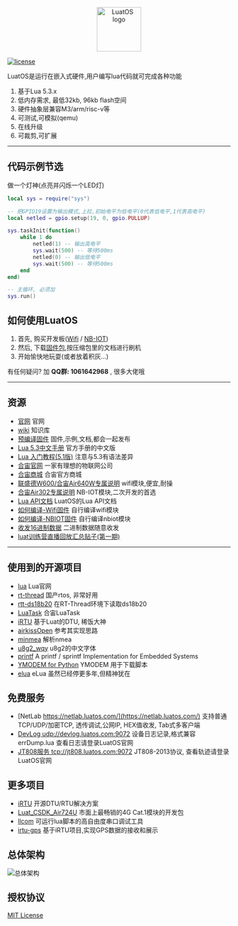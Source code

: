 <p align="center"><a href="#" target="_blank" rel="noopener noreferrer"><img width="100" src="logo.jpg" alt="LuatOS logo"></a></p>

[![license](https://img.shields.io/github/license/openLuat/LuatOS)](/LICENSE)

LuatOS是运行在嵌入式硬件,用户编写lua代码就可完成各种功能

1. 基于Lua 5.3.x
2. 低内存需求, 最低32kb, 96kb flash空间
3. 硬件抽象层兼容M3/arm/risc-v等
4. 可测试,可模拟(qemu)
5. 在线升级
6. 可裁剪,可扩展

----------------------------------------------------------------------------------

## 代码示例节选

做一个灯神(点亮并闪烁一个LED灯)

```lua
local sys = require("sys")

-- 把GPIO19设置为输出模式,上拉,初始电平为低电平(0代表低电平,1代表高电平)
local netled = gpio.setup(19, 0, gpio.PULLUP)

sys.taskInit(function()
    while 1 do
        netled(1) -- 输出高电平
        sys.wait(500) -- 等待500ms
        netled(0) -- 输出低电平
        sys.wait(500) -- 等待500ms
    end
end)

-- 主循环, 必须加
sys.run()
```

## 如何使用LuatOS

1. 首先, 购买开发板([Wifi](https://item.taobao.com/item.htm?id=590724913462) / [NB-IOT](https://item.taobao.com/item.htm?id=625893281770&ns=1))
2. 然后, 下载[固件包](https://gitee.com/openLuat/LuatOS/releases),按压缩包里的文档进行刷机
3. 开始愉快地玩耍(或者放着积灰...)

有任何疑问? 加 **QQ群: 1061642968** , 很多大佬哦

----------------------------------------------------------------------------------
## 资源

* [官网](https://www.luatos.com/) 官网
* [wiki](https://wiki.luatos.com) 知识库
* [预编译固件](https://github.com/openLuat/LuatOS/releases) 固件,示例,文档,都会一起发布
* [Lua 5.3中文手册](https://www.runoob.com/manual/lua53doc/) 官方手册的中文版
* [Lua 入门教程(5.1版)](https://wiki.openluat.com/doc/luaStart) 注意与5.3有语法差异
* [合宙官网](http://www.openluat.com) 一家有理想的物联网公司
* [合宙商城](http://m.openluat.com) 合宙官方商城
* [联盛德W600/合宙Air640W专属说明](bsp/air640w/README.md) wifi模块,便宜,耐操
* [合宙Air302专属说明](bsp/air302/README.md) NB-IOT模块,二次开发的首选
* [Lua API文档](docs/api/lua/README.md) LuatOS的Lua API文档
* [如何编译-Wifi固件](bsp/air640w/userdoc/how_to_build.md) 自行编译wifi模块
* [如何编译-NBIOT固件](bsp/air302/userdoc/build_from_sdk.md) 自行编译nbiot模块
* [收发16进制数据](http://doc.openluat.com/article/583/0) 二进制数据随意收发
* [luat训练营直播回放汇总贴子(第一期)](https://yajs666.gitee.io/2021/02/03/luat%E8%AE%AD%E7%BB%83%E8%90%A5/)

----------------------------------------------------------------------------------

## 使用到的开源项目

* [lua](https://www.lua.org/) Lua官网
* [rt-thread](https://github.com/RT-Thread/rt-thread) 国产rtos, 非常好用
* [rtt-ds18b20](https://github.com/willianchanlovegithub/ds18b20) 在RT-Thread环境下读取ds18b20
* [LuaTask](https://github.com/openLuat/Luat_2G_RDA_8955) 合宙LuaTask
* [iRTU](https://github.com/hotdll/iRTU) 基于Luat的DTU, 稀饭大神
* [airkissOpen](https://github.com/heyuanjie87/airkissOpen) 参考其实现思路
* [minmea](https://github.com/kosma/minmea) 解析nmea
* [u8g2_wqy](https://github.com/larryli/u8g2_wqy) u8g2的中文字体
* [printf](https://github.com/mpaland/printf) A printf / sprintf Implementation for Embedded Systems
* [YMODEM for Python](https://github.com/alexwoo1900/ymodem) YMODEM 用于下载脚本
* [elua](http://www.eluaproject.net/) eLua 虽然已经停更多年,但精神犹在

## 免费服务

* [NetLab https://netlab.luatos.com/](https://netlab.luatos.com/) 支持普通TCP/UDP/加密TCP, 透传调试,公网IP, HEX值收发, Tab式多客户端
* [DevLog udp://devlog.luatos.com:9072](#) 设备日志记录,格式兼容errDump.lua 查看日志请登录LuatOS官网
* [JT808服务 tcp://jt808.luatos.com:9072](#) JT808-2013协议, 查看轨迹请登录LuatOS官网

## 更多项目

* [iRTU](https://gitee.com/hotdll/iRTU) 开源DTU/RTU解决方案
* [Luat_CSDK_Air724U](https://gitee.com/openLuat/Luat_CSDK_Air724U) 市面上最畅销的4G Cat.1模块的开发包
* [llcom](https://github.com/chenxuuu/llcom) 可运行lua脚本的高自由度串口调试工具
* [irtu-gps](https://gitee.com/wendal/irtu-gps) 基于iRTU项目,实现GPS数据的接收和展示


## 总体架构

![总体架构](system.jpg)

## 授权协议

[MIT License](LICENSE)

